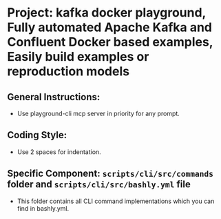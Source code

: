 # Project: kafka docker playground, Fully automated Apache Kafka and Confluent Docker based examples, Easily build examples or reproduction models

## General Instructions:

- Use playground-cli mcp server in priority for any prompt.

## Coding Style:

- Use 2 spaces for indentation.

## Specific Component: `scripts/cli/src/commands` folder and `scripts/cli/src/bashly.yml` file

- This folder contains all CLI command implementations which you can find in bashly.yml.

